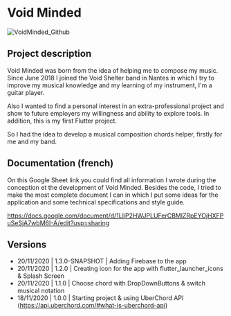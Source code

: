 # Void Minded

![VoidMinded_Github](https://user-images.githubusercontent.com/18574947/99813287-c607bb80-2b47-11eb-9183-07815438e154.png)

## Project description
Void Minded was born from the idea of helping me to compose my music. Since June 2018 I joined
the Void Shelter band in Nantes in which I try to improve my musical knowledge and my learning
of my instrument, I'm a guitar player.

Also I wanted to find a personal interest in an extra-professional project and show to future
employers my willingness and ability to explore tools. In addition, this is my first Flutter project.

So I had the idea to develop a musical composition chords helper, firstly for me and my band.

## Documentation (french)
On this Google Sheet link you could find all information I wrote during the conception et the 
development of Void Minded. Besides the code, I tried to make the most complete document I can 
in which I put some ideas for the application and some technical specifications and style guide.

https://docs.google.com/document/d/1LljP2HWJPLUFerCBMlZRpEYOjHXFPuSeSjA7wbM6I-A/edit?usp=sharing

## Versions
- 20/11/2020 | 1.3.0-SNAPSHOT | Adding Firebase to the app
- 20/11/2020 | 1.2.0 | Creating icon for the app with flutter_launcher_icons & Splash Screen
- 20/11/2020 | 1.1.0 | Choose chord with DropDownButtons & switch musical notation
- 18/11/2020 | 1.0.0 | Starting project & using UberChord API (https://api.uberchord.com/#what-is-uberchord-api)
